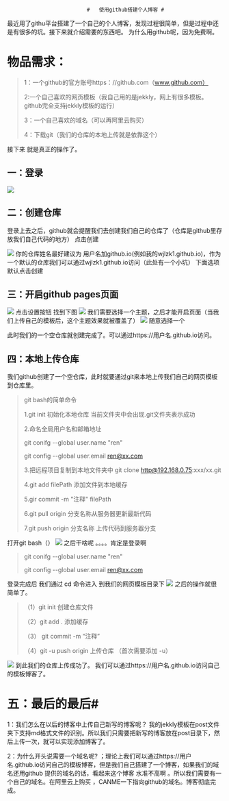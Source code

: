                              
                              #   使用github搭建个人博客 #
  最近用了githu平台搭建了一个自己的个人博客，发现过程很简单，但是过程中还是有很多的坑。接下来就介绍需要的东西吧。
  为什么用github呢，因为免费啊。


#   物品需求： #
> 1：一个github的官方账号https：//github.com（www.github.com）
> 
> 2:一个自己喜欢的网页模板（我自己用的是jekkly，网上有很多模板。github完全支持jekkly模板的运行）
> 
> 3：一个自己喜欢的域名（可以再阿里云购买）
> 
> 4：下载git（我们的仓库的本地上传就是依靠这个）
> 

接下来 就是真正的操作了。
##  一：登录 ##


   ![](https://i.imgur.com/k7h9rzI.jpg)

##  二：创建仓库 ##
登录上去之后，github就会提醒我们去创建我们自己的仓库了（仓库是github里存放我们自己代码的地方） 点击创建

![](https://i.imgur.com/wuBCQIG.jpg)
你的仓库姓名最好建议为 用户名加github.io(例如我的wjlzk1.github.io)，作为一个默认的仓库我们可以通过wjlzk1.github.io访问（此处有一个小坑）
下面选项默认点击创建
##   三：开启github pages页面 ##
![](https://i.imgur.com/DY14Kg9.jpg)
点击设置按钮 找到下图 ![](https://i.imgur.com/qYWbzDU.jpg)
我们需要选择一个主题，之后才能开启页面（当我们上传自己的模板后，这个主题效果就被覆盖了）
![](https://i.imgur.com/6dF7VsQ.jpg)
随意选择一个

此时我们的一个空仓库就创建完成了。可以通过https://用户名.github.io访问。

##  四：本地上传仓库 ##
我们github创建了一个空仓库，此时就要通过git来本地上传我们自己的网页模板到仓库里。


>  git bash的简单命令
> 
> 1.git init 初始化本地仓库 当前文件夹中会出现.git文件夹表示成功
> 
> 2.命名全局用户名和邮箱地址
> 
>    git conifg --global user.name "ren"  
> 
>    git config --global user.email ren@xx.com
> 
> 3.把远程项目复制到本地文件夹中 git clone http@192.168.0.75:xxx/xx.git 
> 
> 4.git add filePath 添加文件到本地缓存
> 
> 5.gir commit -m "注释" filePath
> 
> 6.git pull origin 分支名称从服务器更新最新代码
> 
> 7.git push origin 分支名称  上传代码到服务器分支
> 

打开git bash（）
![](https://i.imgur.com/egYyNnt.jpg)
之后干啥呢 。。。。肯定是登录啊
>    git conifg --global user.name "ren"  
> 
>    git config --global user.email ren@xx.com
>    
登录完成后 我们通过 cd 命令进入 到我们的网页模板目录下
![](https://i.imgur.com/WGf6F75.jpg)
之后的操作就很简单了。


> （1）git init 创建仓库文件
> 
>  （2）git add . 添加缓存
>  
>  （3） git commit -m “注释”
>  
> （4）git -u push origin 上传仓库 （首次需要添加 -u）
> 
![](https://i.imgur.com/l90Bv7p.jpg)
 到此我们的仓库上传成功了。
我们可以通过https://用户名.github.io访问自己的模板博客了。
# 五：最后的最后#

1：我们怎么在以后的博客中上传自己新写的博客呢？
 我的jekkly模板在post文件夹下支持md格式文件的识别。所以我们只需要把新写的博客放在post目录下，然后上传一次，就可以实现添加博客了。

2：为什么开头说需要一个域名呢?
 ；理论上我们可以通过https://用户名.github.io访问自己的模板博客，但是我们自己搭建了一个博客，如果我们的域名还用github 提供的域名的话，看起来这个博客 水准不高啊 。所以我们需要有一个自己的域名。在阿里云上购买 ，CANME一下指向github的域名。博客彻底完成。